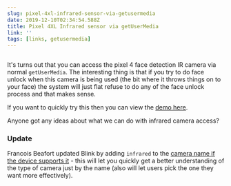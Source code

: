 ```yaml
---
slug: pixel-4xl-infrared-sensor-via-getusermedia
date: 2019-12-10T02:34:54.588Z
title: Pixel 4XL Infrared sensor via getUserMedia
link: ''
tags: [links, getusermedia]
---
```


<figure><img src="/images/2019-12-10-pixel-4xl-infrared-sensor-via-getusermedia-0.jpeg" alt=""></figure>

It's turns out that you can access the pixel 4 face detection IR camera via normal `getUserMedia`. The interesting thing is that if you try to do face unlock when this camera is being used (the bit where it throws things on to your face) the system will just flat refuse to do any of the face unlock process and that makes sense.

If you want to quickly try this then you can view the [demo here](https://webrtc.github.io/samples/src/content/devices/input-output/). 

Anyone got any ideas about what we can do with infrared camera access?

### Update

Francois Beafort updated Blink by adding `infrared` to the [camera name if the
device supports it](https://chromium-review.googlesource.com/c/chromium/src/+/1960152) - this will let you quickly get a better understanding of the type of camera just by the name (also will let users pick the one they want more effectively).
